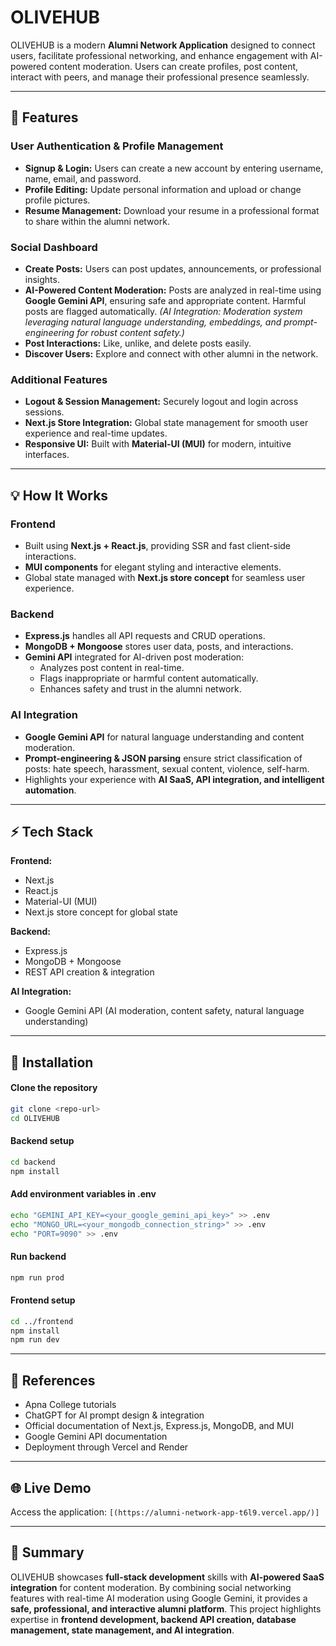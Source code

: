 # OLIVEHUB

OLIVEHUB is a modern **Alumni Network Application** designed to connect users, facilitate professional networking, and enhance engagement with AI-powered content moderation. Users can create profiles, post content, interact with peers, and manage their professional presence seamlessly.

---

## 🚀 Features

### User Authentication & Profile Management
- **Signup & Login:** Users can create a new account by entering username, name, email, and password.  
- **Profile Editing:** Update personal information and upload or change profile pictures.  
- **Resume Management:** Download your resume in a professional format to share within the alumni network.

### Social Dashboard
- **Create Posts:** Users can post updates, announcements, or professional insights.  
- **AI-Powered Content Moderation:** Posts are analyzed in real-time using **Google Gemini API**, ensuring safe and appropriate content. Harmful posts are flagged automatically. *(AI Integration: Moderation system leveraging natural language understanding, embeddings, and prompt-engineering for robust content safety.)*  
- **Post Interactions:** Like, unlike, and delete posts easily.  
- **Discover Users:** Explore and connect with other alumni in the network.  

### Additional Features
- **Logout & Session Management:** Securely logout and login across sessions.  
- **Next.js Store Integration:** Global state management for smooth user experience and real-time updates.  
- **Responsive UI:** Built with **Material-UI (MUI)** for modern, intuitive interfaces.  

---

## 💡 How It Works

### Frontend
- Built using **Next.js + React.js**, providing SSR and fast client-side interactions.  
- **MUI components** for elegant styling and interactive elements.  
- Global state managed with **Next.js store concept** for seamless user experience.  

### Backend
- **Express.js** handles all API requests and CRUD operations.  
- **MongoDB + Mongoose** stores user data, posts, and interactions.  
- **Gemini API** integrated for AI-driven post moderation:
  - Analyzes post content in real-time.
  - Flags inappropriate or harmful content automatically.
  - Enhances safety and trust in the alumni network.

### AI Integration
- **Google Gemini API** for natural language understanding and content moderation.  
- **Prompt-engineering & JSON parsing** ensure strict classification of posts: hate speech, harassment, sexual content, violence, self-harm.  
- Highlights your experience with **AI SaaS, API integration, and intelligent automation**.

---

## ⚡ Tech Stack

**Frontend:**  
- Next.js  
- React.js  
- Material-UI (MUI)  
- Next.js store concept for global state  

**Backend:**  
- Express.js  
- MongoDB + Mongoose  
- REST API creation & integration  

**AI Integration:**  
- Google Gemini API (AI moderation, content safety, natural language understanding)  

---

## 📌 Installation

#### Clone the repository
```bash
git clone <repo-url>
cd OLIVEHUB
```
#### Backend setup
```bash
cd backend
npm install
```
#### Add environment variables in .env
```bash
echo "GEMINI_API_KEY=<your_google_gemini_api_key>" >> .env
echo "MONGO_URL=<your_mongodb_connection_string>" >> .env
echo "PORT=9090" >> .env
```
#### Run backend
```bash
npm run prod
```
#### Frontend setup
```bash
cd ../frontend
npm install
npm run dev
```

---

## 🔗 References

- Apna College tutorials
- ChatGPT for AI prompt design & integration
- Official documentation of Next.js, Express.js, MongoDB, and MUI
- Google Gemini API documentation
- Deployment through Vercel and Render

---

## 🌐 Live Demo

Access the application: `[(https://alumni-network-app-t6l9.vercel.app/)]`

---

## 🎯 Summary

OLIVEHUB showcases **full-stack development** skills with **AI-powered SaaS integration** for content moderation. By combining social networking features with real-time AI moderation using Google Gemini, it provides a **safe, professional, and interactive alumni platform**. This project highlights expertise in **frontend development, backend API creation, database management, state management, and AI integration**.



